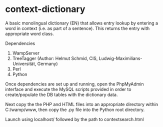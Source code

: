 # context-dictionary
A basic monolingual dictionary (EN) that allows entry lookup by entering a word in context (i.e. as part of a sentence). This returns the entry with appropriate word class.

Dependencies

1) WampServer<br/>
2) TreeTagger (Author: Helmut Schmid, CIS, Ludwig-Maximilians-Universität, Germany)<br/>
3) Perl<br/>
4) Python

Once dependencies are set up and running, open the PhpMyAdmin interface and execute the MySQL scripts provided in order to create/populate the DB tables with the dictionary data.

Next copy the the PHP and HTML files into an appropriate directory within C:/wamp/www, then copy the .py file into the Python root directory.

Launch using localhost/ followed by the path to contextsearch.html
